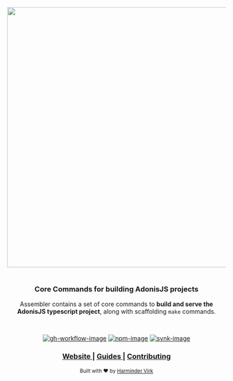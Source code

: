 <div align="center">
  <img src="https://res.cloudinary.com/adonisjs/image/upload/q_100/v1558612869/adonis-readme_zscycu.jpg" width="600px">
</div>

<br />

<div align="center">
  <h3> Core Commands for building AdonisJS projects </h3>
  <p>
    Assembler contains a set of core commands to <strong>build and serve the AdonisJS typescript project</strong>, along with scaffolding <code>make</code> commands.
  </p>
</div>

<br />

<div align="center">

[![gh-workflow-image]][gh-workflow-url] [![npm-image]][npm-url] [![synk-image]][synk-url]

</div>

<div align="center">
  <h3>
    <a href="https://adonisjs.com">
      Website
    </a>
    <span> | </span>
    <a href="https://docs.adonisjs.com/guides/installation">
      Guides
    </a>
    <span> | </span>
    <a href="CONTRIBUTING.md">
      Contributing
    </a>
  </h3>
</div>

<div align="center">
  <sub>Built with ❤︎ by <a href="https://twitter.com/AmanVirk1">Harminder Virk</a>
</div>

[gh-workflow-image]: https://img.shields.io/github/workflow/status/adonisjs/assembler/test?style=for-the-badge
[gh-workflow-url]: https://github.com/adonisjs/assembler/actions/workflows/test.yml "Github action"

[npm-image]: https://img.shields.io/npm/v/@adonisjs/assembler/latest.svg?style=for-the-badge&logo=npm
[npm-url]: https://npmjs.org/package/@adonisjs/assembler/v/latest "npm"

[synk-image]: https://img.shields.io/snyk/vulnerabilities/github/adonisjs/assembler?label=Synk%20Vulnerabilities&style=for-the-badge
[synk-url]: https://snyk.io/test/github/adonisjs/assembler?targetFile=package.json "synk"
